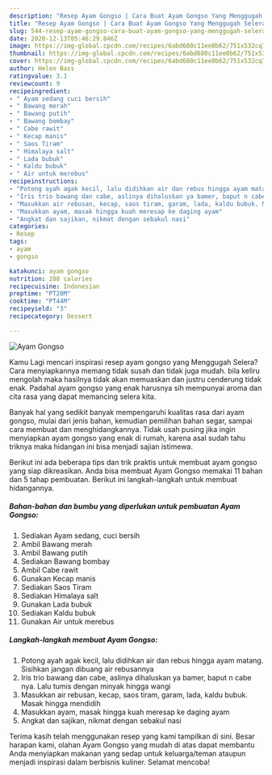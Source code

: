 ```yaml
---
description: "Resep Ayam Gongso | Cara Buat Ayam Gongso Yang Menggugah Selera"
title: "Resep Ayam Gongso | Cara Buat Ayam Gongso Yang Menggugah Selera"
slug: 544-resep-ayam-gongso-cara-buat-ayam-gongso-yang-menggugah-selera
date: 2020-12-13T05:46:29.846Z
image: https://img-global.cpcdn.com/recipes/6abd680c11ee0b62/751x532cq70/ayam-gongso-foto-resep-utama.jpg
thumbnail: https://img-global.cpcdn.com/recipes/6abd680c11ee0b62/751x532cq70/ayam-gongso-foto-resep-utama.jpg
cover: https://img-global.cpcdn.com/recipes/6abd680c11ee0b62/751x532cq70/ayam-gongso-foto-resep-utama.jpg
author: Helen Bass
ratingvalue: 3.1
reviewcount: 9
recipeingredient:
- " Ayam sedang cuci bersih"
- " Bawang merah"
- " Bawang putih"
- " Bawang bombay"
- " Cabe rawit"
- " Kecap manis"
- " Saos Tiram"
- " Himalaya salt"
- " Lada bubuk"
- " Kaldu bubuk"
- " Air untuk merebus"
recipeinstructions:
- "Potong ayah agak kecil, lalu didihkan air dan rebus hingga ayam matang. Sisihkan jangan dibuang air rebusannya"
- "Iris trio bawang dan cabe, aslinya dihaluskan ya bamer, baput n cabe nya. Lalu tumis dengan minyak hingga wangi"
- "Masukkan air rebusan, kecap, saos tiram, garam, lada, kaldu bubuk. Masak hingga mendidih"
- "Masukkan ayam, masak hingga kuah meresap ke daging ayam"
- "Angkat dan sajikan, nikmat dengan sebakul nasi"
categories:
- Resep
tags:
- ayam
- gongso

katakunci: ayam gongso 
nutrition: 288 calories
recipecuisine: Indonesian
preptime: "PT20M"
cooktime: "PT44M"
recipeyield: "3"
recipecategory: Dessert

---
```



![Ayam Gongso](https://img-global.cpcdn.com/recipes/6abd680c11ee0b62/751x532cq70/ayam-gongso-foto-resep-utama.jpg)

Kamu Lagi mencari inspirasi resep ayam gongso yang Menggugah Selera? Cara menyiapkannya memang tidak susah dan tidak juga mudah. bila keliru mengolah maka hasilnya tidak akan memuaskan dan justru cenderung tidak enak. Padahal ayam gongso yang enak harusnya sih mempunyai aroma dan cita rasa yang dapat memancing selera kita.

Banyak hal yang sedikit banyak mempengaruhi kualitas rasa dari ayam gongso, mulai dari jenis bahan, kemudian pemilihan bahan segar, sampai cara membuat dan menghidangkannya. Tidak usah pusing jika ingin menyiapkan ayam gongso yang enak di rumah, karena asal sudah tahu triknya maka hidangan ini bisa menjadi sajian istimewa.




Berikut ini ada beberapa tips dan trik praktis untuk membuat ayam gongso yang siap dikreasikan. Anda bisa membuat Ayam Gongso memakai 11 bahan dan 5 tahap pembuatan. Berikut ini langkah-langkah untuk membuat hidangannya.

<!--inarticleads1-->

##### Bahan-bahan dan bumbu yang diperlukan untuk pembuatan Ayam Gongso:

1. Sediakan  Ayam sedang, cuci bersih
1. Ambil  Bawang merah
1. Ambil  Bawang putih
1. Sediakan  Bawang bombay
1. Ambil  Cabe rawit
1. Gunakan  Kecap manis
1. Sediakan  Saos Tiram
1. Sediakan  Himalaya salt
1. Gunakan  Lada bubuk
1. Sediakan  Kaldu bubuk
1. Gunakan  Air untuk merebus




<!--inarticleads2-->

##### Langkah-langkah membuat Ayam Gongso:

1. Potong ayah agak kecil, lalu didihkan air dan rebus hingga ayam matang. Sisihkan jangan dibuang air rebusannya
1. Iris trio bawang dan cabe, aslinya dihaluskan ya bamer, baput n cabe nya. Lalu tumis dengan minyak hingga wangi
1. Masukkan air rebusan, kecap, saos tiram, garam, lada, kaldu bubuk. Masak hingga mendidih
1. Masukkan ayam, masak hingga kuah meresap ke daging ayam
1. Angkat dan sajikan, nikmat dengan sebakul nasi




Terima kasih telah menggunakan resep yang kami tampilkan di sini. Besar harapan kami, olahan Ayam Gongso yang mudah di atas dapat membantu Anda menyiapkan makanan yang sedap untuk keluarga/teman ataupun menjadi inspirasi dalam berbisnis kuliner. Selamat mencoba!
